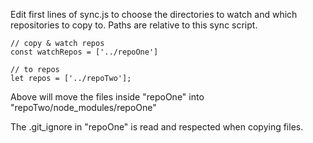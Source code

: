Edit first lines of sync.js to choose the directories to watch and which repositories to copy to. Paths are relative to this sync script.

```
// copy & watch repos
const watchRepos = ['../repoOne']

// to repos
let repos = ['../repoTwo'];
```

Above will move the files inside "repoOne" into "repoTwo/node_modules/repoOne"

The .git_ignore in "repoOne" is read and respected when copying files.
